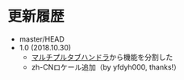 # 更新履歴

 - master/HEAD
 - 1.0 (2018.10.30)
   * [マルチプルタブハンドラ](https://addons.mozilla.org/firefox/addon/multiple-tab-handler/)から機能を分割した
   * zh-CNロケール追加（by yfdyh000, thanks!）
